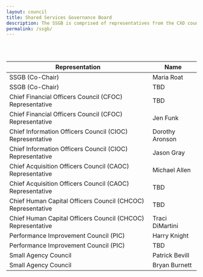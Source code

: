 ```yaml
---
layout: council
title: Shared Services Governance Board
description: The SSGB is comprised of representatives from the CXO councils and is responsible for making recommendations to Office of Management and Budget (OMB) on potential sharing opportunities and for advising on the implementation of the designated activities. The SSGB will also serve as the escalation point for the BSC to resolve inconsistencies in the creation of business and data standards or to suggest possible resolutions for OMB policy officials. Membership includes executives from across the Federal enterprise to provide a broad perspective on opportunities, concerns, and policies related to shared services.
permalink: /ssgb/
---
```

<br>
<br>

| Representation     | Name           |
| ------------- |-------------|
| SSGB (Co-Chair)    | Maria Roat |
| SSGB (Co-Chair) | TBD   |  
| Chief Financial Officers Council (CFOC) Representative     |  TBD      |
| Chief Financial Officers Council (CFOC) Representative | Jen Funk |  
| Chief Information Officers Council (CIOC) Representative  | Dorothy Aronson      |  
| Chief Information Officers Council (CIOC) Representative  | Jason Gray      |  
| Chief Acquisition Officers Council (CAOC) Representative  | Michael Allen       |  
| Chief Acquisition Officers Council (CAOC) Representative  | TBD     |  
| Chief Human Capital Officers Council (CHCOC) Representative    | TBD   |  
| Chief Human Capital Officers Council (CHCOC) Representative    | Traci DiMartini       |  
| Performance Improvement Council (PIC) | Harry Knight      |
| Performance Improvement Council (PIC) | TBD    |  
| Small Agency Council | Patrick Bevill    |  
| Small Agency Council | Bryan Burnett    |  
